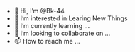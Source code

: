 - 👋 Hi, I’m @Bk-44
- 👀 I’m interested in Learing New Things
- 🌱 I’m currently learning ...
- 💞️ I’m looking to collaborate on ...
- 📫 How to reach me ...

<!---
Bk-44/Bk-44 is a ✨ special ✨ repository because its `README.md` (this file) appears on your GitHub profile.
You can click the Preview link to take a look at your changes.
--->
